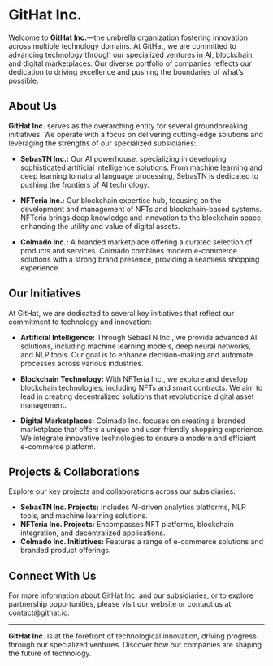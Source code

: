 # GitHat Inc.

Welcome to **GitHat Inc.**—the umbrella organization fostering innovation across multiple technology domains. At GitHat, we are committed to advancing technology through our specialized ventures in AI, blockchain, and digital marketplaces. Our diverse portfolio of companies reflects our dedication to driving excellence and pushing the boundaries of what’s possible.

## About Us

**GitHat Inc.** serves as the overarching entity for several groundbreaking initiatives. We operate with a focus on delivering cutting-edge solutions and leveraging the strengths of our specialized subsidiaries:

- **SebasTN Inc.:** Our AI powerhouse, specializing in developing sophisticated artificial intelligence solutions. From machine learning and deep learning to natural language processing, SebasTN is dedicated to pushing the frontiers of AI technology.
  
- **NFTeria Inc.:** Our blockchain expertise hub, focusing on the development and management of NFTs and blockchain-based systems. NFTeria brings deep knowledge and innovation to the blockchain space, enhancing the utility and value of digital assets.

- **Colmado Inc.:** A branded marketplace offering a curated selection of products and services. Colmado combines modern e-commerce solutions with a strong brand presence, providing a seamless shopping experience.

## Our Initiatives

At GitHat, we are dedicated to several key initiatives that reflect our commitment to technology and innovation:

- **Artificial Intelligence:** Through SebasTN Inc., we provide advanced AI solutions, including machine learning models, deep neural networks, and NLP tools. Our goal is to enhance decision-making and automate processes across various industries.

- **Blockchain Technology:** With NFTeria Inc., we explore and develop blockchain technologies, including NFTs and smart contracts. We aim to lead in creating decentralized solutions that revolutionize digital asset management.

- **Digital Marketplaces:** Colmado Inc. focuses on creating a branded marketplace that offers a unique and user-friendly shopping experience. We integrate innovative technologies to ensure a modern and efficient e-commerce platform.

## Projects & Collaborations

Explore our key projects and collaborations across our subsidiaries:

- **SebasTN Inc. Projects:** Includes AI-driven analytics platforms, NLP tools, and machine learning solutions.
- **NFTeria Inc. Projects:** Encompasses NFT platforms, blockchain integration, and decentralized applications.
- **Colmado Inc. Initiatives:** Features a range of e-commerce solutions and branded product offerings.

## Connect With Us

For more information about GitHat Inc. and our subsidiaries, or to explore partnership opportunities, please visit our website or contact us at [contact@githat.io](mailto:contact@githat.io).

---

**GitHat Inc.** is at the forefront of technological innovation, driving progress through our specialized ventures. Discover how our companies are shaping the future of technology.

